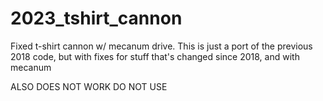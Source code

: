 # 2023_tshirt_cannon
Fixed t-shirt cannon w/ mecanum drive. This is just a port of the previous 2018 code, but with fixes for stuff that's changed since 2018, and with mecanum

ALSO DOES NOT WORK DO NOT USE
